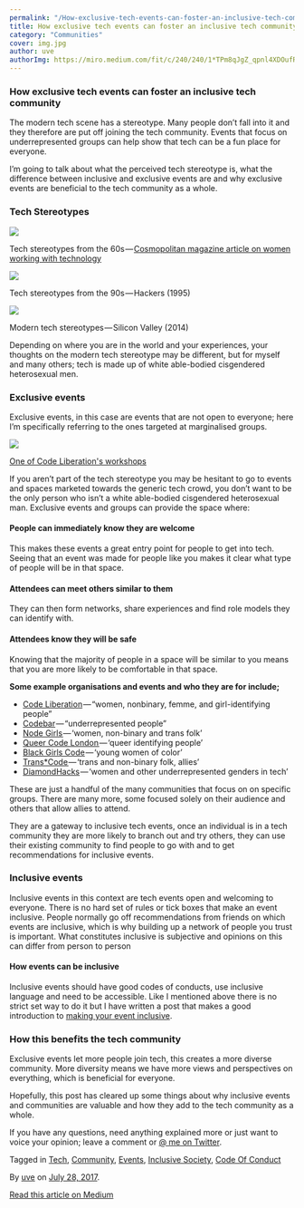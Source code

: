```yaml
---
permalink: "/How-exclusive-tech-events-can-foster-an-inclusive-tech-community/"
title: How exclusive tech events can foster an inclusive tech community
category: "Communities"
cover: img.jpg
author: uve
authorImg: https://miro.medium.com/fit/c/240/240/1*TPm8qJgZ_qpnl4XDOufR4Q.jpeg
---
```


### **How exclusive tech events can foster an inclusive tech community**

The modern tech scene has a stereotype. Many people don’t fall into it and they therefore are put off joining the tech community. Events that focus on underrepresented groups can help show that tech can be a fun place for everyone.

I’m going to talk about what the perceived tech stereotype is, what the difference between inclusive and exclusive events are and why exclusive events are beneficial to the tech community as a whole.

### **Tech Stereotypes**

![](https://cdn-images-1.medium.com/max/800/1*cVklniOMV5DZqmDTZpU6Hw.jpeg)

Tech stereotypes from the 60s — [Cosmopolitan magazine article on women working with technology](https://www.siliconrepublic.com/people/women-in-technology-the-computer-girls-cosmopolitan)

![](https://cdn-images-1.medium.com/max/800/1*bmoRLnSnxOTGRex-uRuwLg.jpeg)

Tech stereotypes from the 90s — Hackers (1995)

![](https://cdn-images-1.medium.com/max/1000/1*M_4Q1s4Z2oDaoM0PUlfm3g.jpeg)

Modern tech stereotypes — Silicon Valley (2014)

Depending on where you are in the world and your experiences, your thoughts on the modern tech stereotype may be different, but for myself and many others; tech is made up of white able-bodied cisgendered heterosexual men.

### Exclusive events

Exclusive events, in this case are events that are not open to everyone; here I’m specifically referring to the ones targeted at marginalised groups.

![](https://cdn-images-1.medium.com/max/1000/1*FWsu_bo6Ik_P_XqokwWKVA.jpeg)

[One of Code Liberation's workshops](https://twitter.com/ProcessingOrg/status/857658649912672257)

If you aren’t part of the tech stereotype you may be hesitant to go to events and spaces marketed towards the generic tech crowd, you don’t want to be the only person who isn’t a white able-bodied cisgendered heterosexual man. Exclusive events and groups can provide the space where:

#### **People can immediately know they are welcome**

This makes these events a great entry point for people to get into tech. Seeing that an event was made for people like you makes it clear what type of people will be in that space.

#### **Attendees can meet others similar to them**

They can then form networks, share experiences and find role models they can identify with.

#### **Attendees know they will be safe**

Knowing that the majority of people in a space will be similar to you means that you are more likely to be comfortable in that space.

**Some example organisations and events and who they are for include;**

*   [Code Liberation](http://codeliberation.org/) — “women, nonbinary, femme, and girl-identifying people”
*   [Codebar](https://codebar.io/) — “underrepresented people”
*   [Node Girls ](http://nodegirls.io/)— ‘women, non-binary and trans folk’
*   [Queer Code London ](https://www.meetup.com/Queer-Code-London/)— ‘queer identifying people’
*   [Black Girls Code](http://www.blackgirlscode.com/) — ‘young women of color’
*   [Trans*Code ](http://trans-code.org/)— ‘trans and non-binary folk, allies’
*   [DiamondHacks](https://www.ncsudiamondhacks.com/) — ‘women and other underrepresented genders in tech’

These are just a handful of the many communities that focus on on specific groups. There are many more, some focused solely on their audience and others that allow allies to attend.

They are a gateway to inclusive tech events, once an individual is in a tech community they are more likely to branch out and try others, they can use their existing community to find people to go with and to get recommendations for inclusive events.

### Inclusive events

Inclusive events in this context are tech events open and welcoming to everyone. There is no hard set of rules or tick boxes that make an event inclusive. People normally go off recommendations from friends on which events are inclusive, which is why building up a network of people you trust is important. What constitutes inclusive is subjective and opinions on this can differ from person to person

#### How events can be inclusive

Inclusive events should have good codes of conducts, use inclusive language and need to be accessible. Like I mentioned above there is no strict set way to do it but I have written a post that makes a good introduction to [making your event inclusive](https://medium.com/samsung-internet-dev/creating-inclusive-tech-communities-e08ee73b4fa1).

### How this benefits the tech community

Exclusive events let more people join tech, this creates a more diverse community. More diversity means we have more views and perspectives on everything, which is beneficial for everyone.

Hopefully, this post has cleared up some things about why inclusive events and communities are valuable and how they add to the tech community as a whole.

If you have any questions, need anything explained more or just want to voice your opinion; leave a comment or [@ me on Twitter](https://twitter.com/uveavanto).

Tagged in [Tech](https://medium.com/tag/tech), [Community](https://medium.com/tag/community), [Events](https://medium.com/tag/events), [Inclusive Society](https://medium.com/tag/inclusive-society), [Code Of Conduct](https://medium.com/tag/code-of-conduct)

By [uve](https://medium.com/@uveavanto) on [July 28, 2017](https://medium.com/p/db8d57a3a460).

[Read this article on Medium](https://medium.com/@uveavanto/how-exclusive-tech-events-can-foster-an-inclusive-tech-community-db8d57a3a460)
